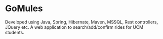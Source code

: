 # GoMules
Developed using Java, Spring, Hibernate, Maven, MSSQL, Rest controllers, JQuery etc.
A web application to search/add/confirm rides for UCM students.
